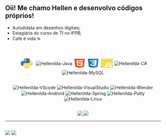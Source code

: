 ## Oii! Me chamo Hellen e desenvolvo códigos próprios!
- Autodidata em desenhos digitais;
- Estagiária do curso de TI no IFPB;
- Café é vida ☕️

##

<div align="center" id="linguagens"><br>
  <img align="center" alt="Hellenilda-Python" height="40" width="50" src="https://raw.githubusercontent.com/devicons/devicon/master/icons/python/python-original.svg">
  <img align="center" alt="Hellenilda-Java" height="40" width="50" src="https://cdn.jsdelivr.net/gh/devicons/devicon/icons/java/java-original.svg" />
  <img align="center" alt="Hellenilda-HTML" height="30" width="40" src="https://raw.githubusercontent.com/devicons/devicon/master/icons/html5/html5-original.svg">
  <img align="center" alt="Hellenilda-CSS" height="30" width="40" src="https://raw.githubusercontent.com/devicons/devicon/master/icons/css3/css3-original.svg">
  <img align="center" alt="Hellenilda-Js" height="30" width="40" src="https://raw.githubusercontent.com/devicons/devicon/master/icons/javascript/javascript-plain.svg">
  <img align="center" alt="Hellenilda-C#" height="40" width="40" src="https://cdn.jsdelivr.net/gh/devicons/devicon/icons/csharp/csharp-original.svg" />
  <img align="center" alt="Hellenilda-MySQL" height="50" width="60" src="https://simpleicons.org/icons/mysql.svg" />
</div>

##

<div align="center" id"IDEs+Afins">
  <img align="center" alt="Hellenilda-VScode" height="40" width="50" src="https://cdn.jsdelivr.net/gh/devicons/devicon/icons/vscode/vscode-original.svg" />
  <img align="center" alt="Hellenilda-VisualStudio" height="40" width="50" src="https://cdn.jsdelivr.net/gh/devicons/devicon/icons/visualstudio/visualstudio-plain.svg" />
  <img  align="center" alt="Hellenilda-Blender" height="40" width="50" src="https://cdn.jsdelivr.net/gh/devicons/devicon/icons/blender/blender-original.svg" />
  <img align="center" alt="Hellenilda-Android" height="40" width="50" src="https://cdn.jsdelivr.net/gh/devicons/devicon/icons/androidstudio/androidstudio-original.svg" />
  <img align="center" alt="Hellenilda-Spring" height="40" width="50" src="https://cdn.jsdelivr.net/gh/devicons/devicon/icons/spring/spring-original.svg" />
  <img align="center" alt="Hellenilda-Putty" height="40" width="50" src="https://cdn.jsdelivr.net/gh/devicons/devicon/icons/putty/putty-plain.svg" />
  <img align="center" alt="Hellenilda-Linux" height="40" width="50" src="https://cdn.jsdelivr.net/gh/devicons/devicon/icons/linux/linux-plain.svg" />
</div>

##

<div align="center" id="informacoesDoPerfil">
  <a href="https://github.com/Hellenilda">
    <img src="https://github-readme-stats-sigma-five.vercel.app/api?username=hellenilda&show_icons=true&theme=dracula&include_all_commits=true&count_private=true"/>  
    <img src="https://github-readme-stats-sigma-five.vercel.app/api/top-langs/?username=hellenilda&theme=dracula&line_height=40"/>
    <hr>
<!--     <a href="http://www.github.com/hellenilda"><img src="https://github-readme-activity-graph.cyclic.app/graph?username=hellenilda&bg_color=282a36&color=ffffff&line=ff6e96&point=ffffff&area_color=171717&area=true&hide_border=false&custom_title=GitHub%20Commits%20Graph" alt="GitHub Commits Graph" /></a> -->
  </a>
</div>

##

<div id="redesSociais"> 
  <a href="https://www.instagram.com/hellenilda.vbs/" target="_blank"><img src="https://img.shields.io/badge/-Instagram-%23E4405F?style=for-the-badge&logo=instagram&logoColor=white" target="_blank"></a>
  <a href="https://www.linkedin.com/in/hellen-lima-7098b8263/" target="_blank"><img src="https://img.shields.io/badge/-LinkedIn-%230077B5?style=for-the-badge&logo=linkedin&logoColor=white" target="_blank"></a>
  
</div>

